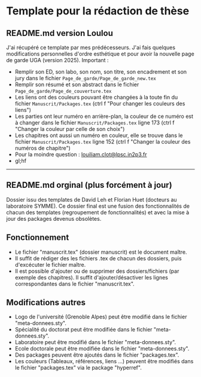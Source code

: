 # Template pour la rédaction de thèse

## README.md version Loulou

J'ai récupéré ce template par mes prédécesseurs. J'ai fais quelques modifications personnelles d'ordre esthétique et pour avoir la nouvelle page de garde UGA (version 2025).
Important :
* Remplir son ED, son labo, son nom, son titre, son encadrement et son jury dans le fichier `Page_de_garde/Page_de_garde_new.tex`
* Remplir son résumé et son abstract dans le fichier `Page_de_garde/Page_de_couverture.tex`
* Les liens ont des couleurs pouvant être changées à la toute fin du fichier `Manuscrit/Packages.tex` (ctrl f "Pour changer les couleurs des liens")
* Les parties ont leur numéro en arrière-plan, la couleur de ce numéro est à changer dans le fichier `Manuscrit/Packages.tex` ligne 173 (ctrl f "Changer la couleur par celle de son choix")
* Les chapitres ont aussi un numéro en couleur, elle se trouve dans le fichier `Manuscrit/Packages.tex` ligne 152 (ctrl f "Changer la couleur des numéros de chapitre")
* Pour la moindre question : louiliam.clot@lpsc.in2p3.fr
* gl;hf

-------------------------------------------------------------------------

## README.md orginal (plus forcément à jour)

Dossier issu des templates de David Leh et Florian Huet (docteurs au laboratoire SYMME).
Ce dossier final est une fusion des fonctionnalités de chacun des templates (regroupement de fonctionnalités) et avec la mise à jour des packages devenus obsolètes.


## Fonctionnement

* Le fichier "manuscrit.tex" (dossier manuscrit) est le document maître.
* Il suffit de rédiger des les fichiers .tex de chacun des dossiers, puis d'excécuter le fichier maître.
* Il est possible d'ajouter ou de supprimer des dossiers/fichiers (par exemple des chapitres). Il suffit d'ajouter/désactiver les lignes correspondantes dans le fichier "manuscrit.tex".

## Modifications autres
* Logo de l'université (Grenoble Alpes) peut être modifié dans le fichier "meta-donnees.sty".
* Spécialité du doctorat peut être modifiée dans le fichier "meta-donnees.sty".
* Laboratoire peut être modifié dans le fichier "meta-donnees.sty".
* Ecole doctorale peut être modifiée dans le fichier "meta-donnees.sty".
* Des packages peuvent être ajoutés dans le fichier "packages.tex".
* Les couleurs (Tableaux, références, liens ...) peuvent être modifiés dans le fichier "packages.tex" via le package "hyperref".


